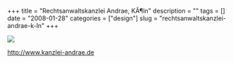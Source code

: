 +++
title = "Rechtsanwaltskanzlei Andrae, K&Atilde;&para;ln"
description = ""
tags = []
date = "2008-01-28"
categories = ["design"]
slug = "rechtsanwaltskanzlei-andrae-k-ln"
+++


 

  <div id="screens-thumbs" class="clearfix">
    <div class="txt-center" id="design-submission"><a href="http://www.kanzlei-andrae.de/"><img id='bluga-thumbnail-1062' class='bluga-thumbnail large' src='/media/bluga/
wt47f281dc4c199_0.jpg'/></a></div>  
  </div>   
<p><a href="http://www.kanzlei-andrae.de/">http://www.kanzlei-andrae.de</a></p>




